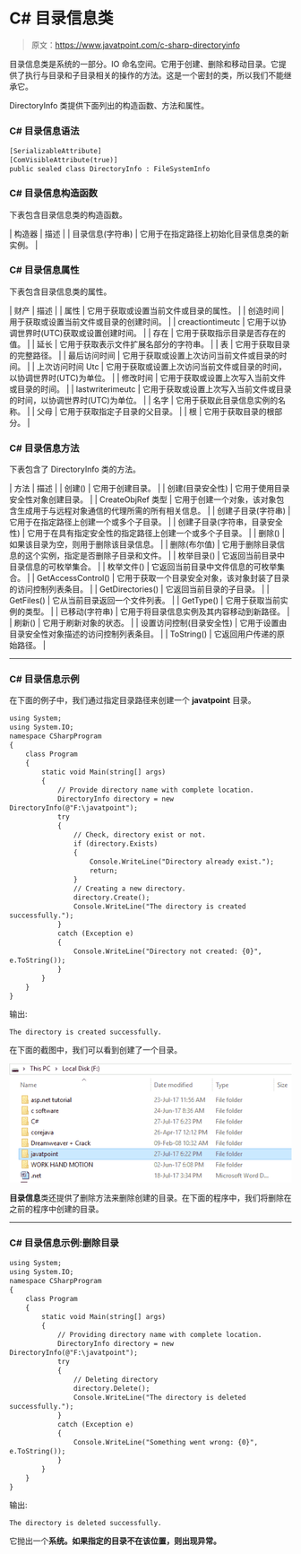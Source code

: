 # C# 目录信息类

> 原文：<https://www.javatpoint.com/c-sharp-directoryinfo>

目录信息类是系统的一部分。IO 命名空间。它用于创建、删除和移动目录。它提供了执行与目录和子目录相关的操作的方法。这是一个密封的类，所以我们不能继承它。

DirectoryInfo 类提供下面列出的构造函数、方法和属性。

### C# 目录信息语法

```
[SerializableAttribute]
[ComVisibleAttribute(true)]
public sealed class DirectoryInfo : FileSystemInfo

```

### C# 目录信息构造函数

下表包含目录信息类的构造函数。

| 构造器 | 描述 |
| 目录信息(字符串) | 它用于在指定路径上初始化目录信息类的新实例。 |

### C# 目录信息属性

下表包含目录信息类的属性。

| 财产 | 描述 |
| 属性 | 它用于获取或设置当前文件或目录的属性。 |
| 创造时间 | 用于获取或设置当前文件或目录的创建时间。 |
| creactiontimeutc | 它用于以协调世界时(UTC)获取或设置创建时间。 |
| 存在 | 它用于获取指示目录是否存在的值。 |
| 延长 | 它用于获取表示文件扩展名部分的字符串。 |
| 表 | 它用于获取目录的完整路径。 |
| 最后访问时间 | 它用于获取或设置上次访问当前文件或目录的时间。 |
| 上次访问时间 Utc | 它用于获取或设置上次访问当前文件或目录的时间，以协调世界时(UTC)为单位。 |
| 修改时间 | 它用于获取或设置上次写入当前文件或目录的时间。 |
| lastwriterimeutc | 它用于获取或设置上次写入当前文件或目录的时间，以协调世界时(UTC)为单位。 |
| 名字 | 它用于获取此目录信息实例的名称。 |
| 父母 | 它用于获取指定子目录的父目录。 |
| 根 | 它用于获取目录的根部分。 |

### C# 目录信息方法

下表包含了 DirectoryInfo 类的方法。

| 方法 | 描述 |
| 创建() | 它用于创建目录。 |
| 创建(目录安全性) | 它用于使用目录安全性对象创建目录。 |
| CreateObjRef 类型 | 它用于创建一个对象，该对象包含生成用于与远程对象通信的代理所需的所有相关信息。 |
| 创建子目录(字符串) | 它用于在指定路径上创建一个或多个子目录。 |
| 创建子目录(字符串，目录安全性) | 它用于在具有指定安全性的指定路径上创建一个或多个子目录。 |
| 删除() | 如果该目录为空，则用于删除该目录信息。 |
| 删除(布尔值) | 它用于删除目录信息的这个实例，指定是否删除子目录和文件。 |
| 枚举目录() | 它返回当前目录中目录信息的可枚举集合。 |
| 枚举文件() | 它返回当前目录中文件信息的可枚举集合。 |
| GetAccessControl() | 它用于获取一个目录安全对象，该对象封装了目录的访问控制列表条目。 |
| GetDirectories() | 它返回当前目录的子目录。 |
| GetFiles() | 它从当前目录返回一个文件列表。 |
| GetType() | 它用于获取当前实例的类型。 |
| 已移动(字符串) | 它用于将目录信息实例及其内容移动到新路径。 |
| 刷新() | 它用于刷新对象的状态。 |
| 设置访问控制(目录安全性) | 它用于设置由目录安全性对象描述的访问控制列表条目。 |
| ToString() | 它返回用户传递的原始路径。 |

* * *

### C# 目录信息示例

在下面的例子中，我们通过指定目录路径来创建一个 **javatpoint** 目录。

```
using System;
using System.IO;
namespace CSharpProgram
{
    class Program
    {
        static void Main(string[] args)
        {
            // Provide directory name with complete location.
            DirectoryInfo directory = new DirectoryInfo(@"F:\javatpoint");
            try
            {
                // Check, directory exist or not.
                if (directory.Exists)
                {
                    Console.WriteLine("Directory already exist.");
                    return;
                }
                // Creating a new directory.
                directory.Create();
                Console.WriteLine("The directory is created successfully.");
            }
            catch (Exception e)
            {
                Console.WriteLine("Directory not created: {0}", e.ToString());
            }
        }
    }
}

```

输出:

```
The directory is created successfully.

```

在下面的截图中，我们可以看到创建了一个目录。

![CSharp Directory info 1](img/bb260ca2341ec625cd55a13d2a94dc1d.png)

**目录信息**类还提供了删除方法来删除创建的目录。在下面的程序中，我们将删除在之前的程序中创建的目录。

* * *

### C# 目录信息示例:删除目录

```
using System;
using System.IO;
namespace CSharpProgram
{
    class Program
    {
        static void Main(string[] args)
        {
            // Providing directory name with complete location.
            DirectoryInfo directory = new DirectoryInfo(@"F:\javatpoint");
            try
            {
                // Deleting directory
                directory.Delete();
                Console.WriteLine("The directory is deleted successfully.");
            }
            catch (Exception e)
            {
                Console.WriteLine("Something went wrong: {0}", e.ToString());
            }
        }
    }
}

```

输出:

```
The directory is deleted successfully.

```

它抛出一个**系统。如果指定的目录不在该位置，则出现异常。**